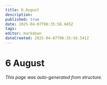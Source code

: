 ```yaml
---
title: 6_August
description: 
published: true
date: 2025-04-07T06:35:58.845Z
tags: 
editor: markdown
dateCreated: 2025-04-07T06:35:56.541Z
---
```


# 6 August

*This page was auto-generated from structure.*